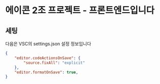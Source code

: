 # 에이콘 2조 프로젝트 - 프론트엔드입니다

## 세팅

다음은 VSC의 settings.json 설정 정보입니다
```json
{
    "editor.codeActionsOnSave": {
        "source.fixAll": "explicit"
    },
    "editor.formatOnSave": true,
}
```